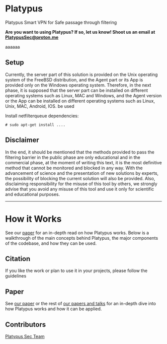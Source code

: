 # Platypus
Platypus Smart VPN for Safe passage through filtering

**Are you want to using Platypus? If so, let us know! Shoot us an email at PlatypusSec@proton.me**

aaaaaa

## Setup

Currently, the server part of this solution is provided on the Unix operating system of the FreeBSD distribution, and the Agent part or its App is provided only on the Windows operating system. Therefore, in the next phase, it is supposed that the server part can be installed on different operating systems such as Linux, MAC and Windows, and the Agent version or the App can be installed on different operating systems such as Linux, Unix, MAC, Android, IOS. be used

Install netfilterqueue dependencies:
```
# sudo apt-get install ....
```

## Disclaimer

In the end, it should be mentioned that the methods provided to pass the filtering barrier in the public phase are only educational and in the commercial phase, at the moment of writing this text, it is the most definitive method that cannot be monitored and blocked in any way. With the advancement of science and the presentation of new solutions by experts, the possibility of blocking the current solution will also be provided. Also, disclaiming responsibility for the misuse of this tool by others, we strongly advise that you avoid any misuse of this tool and use it only for scientific and educational purposes.

-------

# How it Works

See our [paper](#Paper) for an in-depth read on how Platypus works. Below is a walkthrough of the main concepts behind Platypus, the major components of the codebase, and how they can be used. 


## Citation

If you like the work or plan to use it in your projects, please follow the guidelines

## Paper

See [our paper](https://Platypus/papers/Platypus.pdf) or the rest of [our papers and talks](https://Platypus/papers/) for an in-depth dive into how Platypus works and how it can be applied.

## Contributors

[Platypus Sec Team](https://github.com/PlatypusSec)

